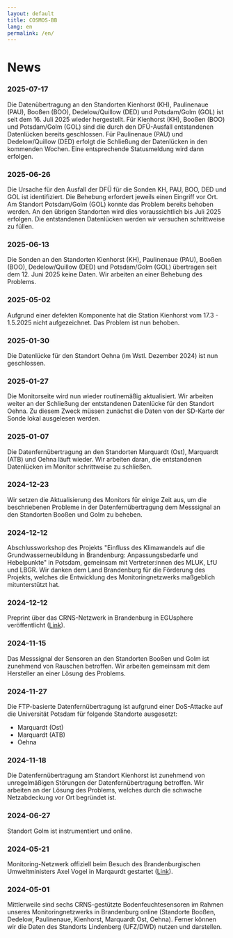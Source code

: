 ```yaml
---
layout: default
title: COSMOS-BB
lang: en
permalink: /en/
---
```


# News

### 2025-07-17

Die Datenübertragung an den Standorten Kienhorst (KH), Paulinenaue (PAU), Booßen (BOO), Dedelow/Quillow (DED) und Potsdam/Golm (GOL) ist seit dem 16. Juli 2025 wieder hergestellt. Für Kienhorst (KH), Booßen (BOO) und Potsdam/Golm (GOL) sind die durch den DFÜ-Ausfall entstandenen Datenlücken bereits geschlossen. Für Paulinenaue (PAU) und Dedelow/Quillow (DED) erfolgt die Schließung der Datenlücken in den kommenden Wochen. Eine entsprechende Statusmeldung wird dann erfolgen.

### 2025-06-26

Die Ursache für den Ausfall der DFÜ für die Sonden KH, PAU, BOO, DED und GOL ist identifiziert. Die Behebung erfordert jeweils einen Eingriff vor Ort. Am Standort Potsdam/Golm (GOL) konnte das Problem bereits behoben werden. An den übrigen Standorten wird dies voraussichtlich bis Juli 2025 erfolgen. Die entstandenen Datenlücken werden wir versuchen schrittweise zu füllen.
 
### 2025-06-13

Die Sonden an den Standorten Kienhorst (KH), Paulinenaue (PAU), Booßen (BOO), Dedelow/Quillow (DED) und Potsdam/Golm (GOL) übertragen seit dem 12. Juni 2025 keine Daten. Wir arbeiten an einer Behebung des Problems. 

### 2025-05-02

Aufgrund einer defekten Komponente hat die Station Kienhorst vom 17.3 - 1.5.2025 nicht aufgezeichnet. Das Problem ist nun behoben. 

### 2025-01-30

Die Datenlücke für den Standort Oehna (im Wstl. Dezember 2024) ist nun geschlossen.

### 2025-01-27

Die Monitorseite wird nun wieder routinemäßig aktualisiert. Wir arbeiten weiter an der Schließung der entstandenen Datenlücke für den Standort Oehna. Zu diesem Zweck müssen zunächst die Daten von der SD-Karte der Sonde lokal ausgelesen werden.

### 2025-01-07

Die Datenfernübertragung an den Standorten Marquardt (Ost), Marquardt (ATB) und Oehna läuft wieder. Wir arbeiten daran, die entstandenen Datenlücken im Monitor schrittweise zu schließen.

### 2024-12-23

Wir setzen die Aktualisierung des Monitors für einige Zeit aus, um die beschriebenen Probleme in der Datenfernübertragung dem Messsignal an den  Standorten Booßen und Golm zu beheben.

### 2024-12-12

Abschlussworkshop des Projekts "Einfluss des Klimawandels auf die Grundwasserneubildung in Brandenburg: Anpassungsbedarfe und Hebelpunkte" in Potsdam, gemeinsam mit Vertreter:innen des MLUK, LfU und LBGR. Wir danken dem Land Brandenburg für die Förderung des Projekts, welches die Entwicklung des Monitoringnetzwerks maßgeblich mitunterstützt hat.

### 2024-12-12

Preprint über das CRNS-Netzwerk in Brandenburg in EGUsphere veröffentlicht ([Link](https://egusphere.copernicus.org/preprints/2024/egusphere-2024-3848/)).

### 2024-11-15

Das Messsignal der Sensoren an den Standorten Booßen und Golm ist zunehmend von Rauschen betroffen. Wir arbeiten gemeinsam mit dem Hersteller an einer Lösung des Problems. 

### 2024-11-27

Die FTP-basierte Datenfernübertragung ist aufgrund einer DoS-Attacke auf die Universität Potsdam für folgende Standorte ausgesetzt:

   - Marquardt (Ost)
   - Marquardt (ATB)
   - Oehna

### 2024-11-18

Die Datenfernübertragung am Standort Kienhorst ist zunehmend von unregelmäßigen Störungen der Datenfernübertragung betroffen. Wir arbeiten an der Lösung des Problems, welches durch die schwache Netzabdeckung vor Ort begründet ist.

### 2024-06-27

Standort Golm ist instrumentiert und online.

### 2024-05-21

Monitoring-Netzwerk offiziell beim Besuch des Brandenburgischen Umweltministers Axel Vogel in Marqaurdt gestartet ([Link](https://www.uni-potsdam.de/de/nachrichten/detail/2024-05-21-dem-wasser-auf-der-spur-bodenfeuchte-netzwerk-brandenburg-startet)).

### 2024-05-01

Mittlerweile sind sechs CRNS-gestützte Bodenfeuchtesensoren im Rahmen unseres Monitoringnetzwerks in Brandenburg online (Standorte Booßen, Dedelow, Paulinenaue, Kienhorst, Marquardt Ost, Oehna). Ferner können wir die Daten des Standorts Lindenberg (UFZ/DWD) nutzen und darstellen.

